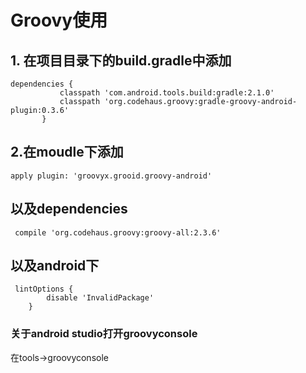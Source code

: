 # Groovy使用
## 1. 在项目目录下的build.gradle中添加
```
dependencies {
           classpath 'com.android.tools.build:gradle:2.1.0'
           classpath 'org.codehaus.groovy:gradle-groovy-android-plugin:0.3.6'
       }
```
## 2.在moudle下添加
```
apply plugin: 'groovyx.grooid.groovy-android'
```
## 以及dependencies
```
 compile 'org.codehaus.groovy:groovy-all:2.3.6'
```
## 以及android下
```
 lintOptions {
        disable 'InvalidPackage'
    }
```
### 关于android studio打开groovyconsole
在tools->groovyconsole